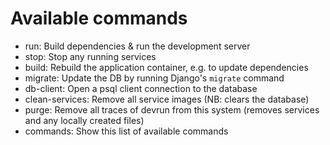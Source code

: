 Available commands
===

- run: Build dependencies & run the development server
- stop: Stop any running services
- build: Rebuild the application container, e.g. to update dependencies
- migrate: Update the DB by running Django's `migrate` command
- db-client: Open a psql client connection to the database
- clean-services: Remove all service images (NB: clears the database)
- purge: Remove all traces of devrun from this system (removes services and any locally created files)
- commands: Show this list of available commands
